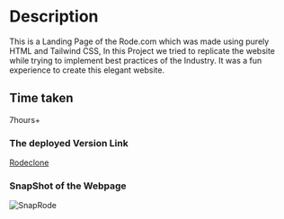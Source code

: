 # Description
This is a Landing Page of the Rode.com which was made using purely HTML and Tailwind CSS, In this Project we tried to replicate the website while trying to implement best practices of the Industry. It was a fun experience to create this elegant website. 

## Time taken

7hours+

### The deployed Version Link

[Rodeclone]()

### SnapShot of the Webpage

![SnapRode](./rodesnap.png)